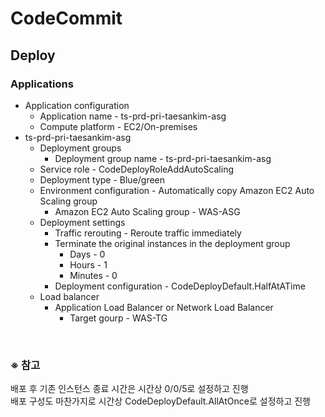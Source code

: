 # CodeCommit

## Deploy
### Applications
- Application configuration
  - Application name - ts-prd-pri-taesankim-asg
  - Compute platform - EC2/On-premises
- ts-prd-pri-taesankim-asg
  - Deployment groups
    - Deployment group name - ts-prd-pri-taesankim-asg
  - Service role - CodeDeployRoleAddAutoScaling
  - Deployment type - Blue/green
  - Environment configuration - Automatically copy Amazon EC2 Auto Scaling group
    - Amazon EC2 Auto Scaling group - WAS-ASG
  - Deployment settings
    - Traffic rerouting - Reroute traffic immediately
    - Terminate the original instances in the deployment group
      - Days - 0
      - Hours - 1
      - Minutes - 0
    - Deployment configuration - CodeDeployDefault.HalfAtATime
  - Load balancer
    - Application Load Balancer or Network Load Balancer
      - Target gourp - WAS-TG

<br/>

### ※ 참고
배포 후 기존 인스턴스 종료 시간은 시간상 0/0/5로 설정하고 진행  
배포 구성도 마찬가지로 시간상 CodeDeployDefault.AllAtOnce로 설정하고 진행
